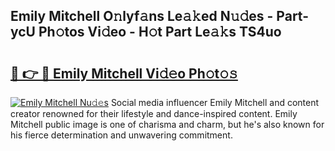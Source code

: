## Emily Mitchell O𝚗lyf𝚊ns Le𝚊𝚔ed N𝚞𝚍es - Part-ycU Ph𝚘tos Vi𝚍eo - H𝚘t Part Le𝚊𝚔s TS4uo

# <h2><a href="http://hf92c5.feru.top/?c=Emily+Mitchell">🔗 👉 🔴 Emily Mitchell Vi𝚍𝚎o Ph𝚘t𝚘𝚜</a></h2>

[![Emily Mitchell Nu𝚍𝚎s](https://i.imgur.com/0TWrTi3.gif)](http://hf92c5.feru.top/?c=Emily+Mitchell)
Social media influencer Emily Mitchell and content creator renowned for their lifestyle and dance-inspired content. Emily Mitchell public image is one of charisma and charm, but he's also known for his fierce determination and unwavering commitment. 
